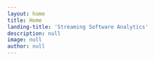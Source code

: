 ```yaml
---
layout: home
title: Home
landing-title: 'Streaming Software Analytics'
description: null
image: null
author: null
---
```

